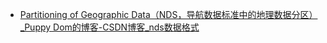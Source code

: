 - [Partitioning of Geographic Data（NDS，导航数据标准中的地理数据分区）_Puppy Dom的博客-CSDN博客_nds数据格式](https://blog.csdn.net/weixin_44379346/article/details/123703749)